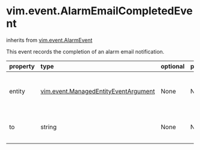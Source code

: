 vim.event.AlarmEmailCompletedEvent
==================================
inherits from [vim.event.AlarmEvent](docs/vim.event.AlarmEvent.md)


This event records the completion of an alarm email notification.

| property | type | optional | priv | desc |
|:---------|:-----|:---------|:-----|:-----|
| entity | [vim.event.ManagedEntityEventArgument](vim.event.ManagedEntityEventArgument.md "vim.event.ManagedEntityEventArgument") | None | None | The entity with which the alarm is registered. |
| to | string | None | None | The destination email address. |


